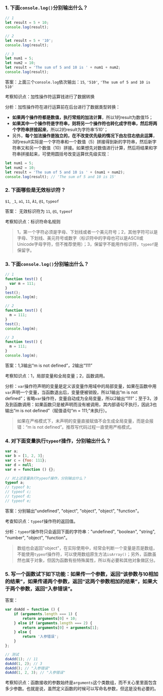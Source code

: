 ### 1. 下面`console.log()`分别输出什么？

```js
// 1
let result = 5 + 10;
console.log(result);
```

```js
// 2
let result = 5 + '10';
console.log(result);
```

```js
// 3
let num1 = 5;
let num2 = 10;
let result = 'The sum of 5 and 10 is ' + num1 + num2;
console.log(result);
```

答案：上面三个`console.log`依次输出：`15`, `'510'`, `'The sum of 5 and 10 is 510'`   

考察知识点：加性操作符运算钱进行了数据转换    

分析：加性操作符在进行运算前在后台进行了数据类型转换：   

- **如果两个操作符都是数值，执行常规的加法计算**，所以1的result为数值15；
- **如果其中一个操作符是字符串，则将另一个操作符也转化成字符串，然后将两个字符串拼接起来**，所以2的result为字符串'510'；
- 另外，**每个加法操作是独立的，在不改变优先级的情况下由左往右依此运算**，3的result实际是一个字符串和一个数值（5）拼接得到新的字符串，然后新字符串又和另一个数值（10）拼接。如果想先对数值进行计算，然后将结果和字符串拼接起来，可使用圆括号改变运算优先级实现：

```js
let num1 = 5;
let num2 = 10;
let result = 'The sum of 5 and 10 is ' + (num1 + num2);
console.log(result); // 'The sum of 5 and 10 is 15'
```

### 2. 下面哪些是无效标识符？

`$1`, `_1`, `a1`, `11`, `À1`, `@1`, `typeof`   

答案： 无效标识符为 `11`, `@1`, `typeof`   

考察知识点：标识符命名规则   

> 1，第一个字符必须是字母、下划线或者一个美元符号；2，其他字符可以是字母、下划线、美元符号或数字（标识符中的字母也可以是ASCII或Unicode字母字符，但不推荐使用）；3，保留字不能用作标识符，`typeof`是保留字。

### 3. 下面`console.log()`分别输出什么？

```js
// 1
function test() {
  var m = 111;
}
test();
console.log(m);
```

```js
// 2
function test() {
  m = 111;
}
test();
console.log(m);
```

```js
// 3
function test() {
  m = 111;
}
console.log(m);
```

答案：1,3输出“m is not defined”，2输出“111”   

考察知识点：1，局部变量和全局变量；2，函数调用。   

分析：`var`操作符声明的变量是定义该变量作用域中的局部变量，如果在函数中用`var`声明一个变量，当函数退出后，变量便被销毁，所以1输出“m is not defined”；省略`var`操作符，变量自动成为全局变量，所以2输出“111”；至于3，涉及到函数调用：如果函数只是被声明而没有被调用，其内部语句不执行，因此3也输出“m is not defined”（赋值语句“m = 111;”未执行）。   

> 如果在严格模式下，未声明的变量直接赋值不会生成全局变量，而是会报错：“m is not defined”。推荐写代码过程一直使用严格模式。   

### 4. 对下面变量执行`typeof`操作，分别输出什么？

```js
var a;
var b = [1, 2, 3];
var c = {foo: 111};
var d = null;
var e = function () {};

// 对上述变量执行typeof操作，分别输出什么？
typeof a;
// typeof b;
// typeof c;
// typeof d;
// typeof e;
```

答案：分别输出"undefined", "object", "object", "object", "function"。   

考查知识点：`typeof`操作符的返回值。   

分析：`typeof`操作符只会返回下面的字符串："undefined", "boolean", "string", "number", "object", "function"。   

> 数组也会返回"object"，在实际使用中，经常会判断一个变量是否是数组，不能使用`typeof`操作符，可以使用数组原生方法`isArray()`；另外，函数虽然也属于对象，但因为函数有些特殊属性，所以有必要和其他对象做区分。

### 5. 写一个函数试下如下功能：如果传一个参数，返回“该参数与10相加的结果”，如果传递两个参数，返回“这两个参数相加的结果”，如果大于两个参数，返回“入参错误”。

答案：

```js
var doAdd = function () {
	if (arguments.length === 1) {
		return arguments[0] + 10;
	} else if (arguments.length === 2) {
		return arguments[0] + arguments[1];
	} else {
		return '入参错误';
	}
};

// 测试
doAdd(1); // 11
doAdd(1, 2); // 3
doAdd(); // "入参错误"
doAdd(1, 2, 3); // "入参错误"
```

考察知识点：函数接收的参数始终是`arguments`这个类数组，而不关心里里面包含多少参数。也就是说，虽然定义函数的时候可以写命名参数，但这是没有必要的。

